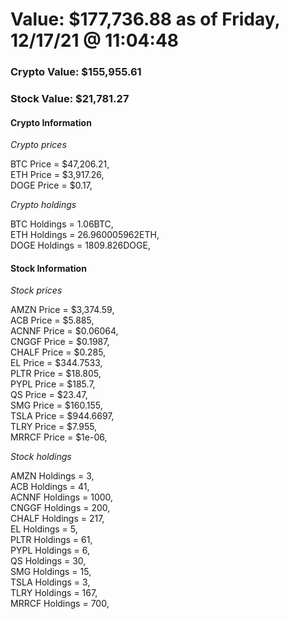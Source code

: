 # Value: $177,736.88 as of Friday, 12/17/21 @ 11:04:48 

### Crypto Value: $155,955.61

### Stock Value: $21,781.27

#### Crypto Information 
*Crypto prices* 

BTC Price = $47,206.21,  
ETH Price = $3,917.26,  
DOGE Price = $0.17,  


*Crypto holdings* 

BTC Holdings = 1.06BTC,  
ETH Holdings = 26.960005962ETH,  
DOGE Holdings = 1809.826DOGE,  


#### Stock Information 

*Stock prices* 

AMZN Price = $3,374.59,  
ACB Price = $5.885,  
ACNNF Price = $0.06064,  
CNGGF Price = $0.1987,  
CHALF Price = $0.285,  
EL Price = $344.7533,  
PLTR Price = $18.805,  
PYPL Price = $185.7,  
QS Price = $23.47,  
SMG Price = $160.155,  
TSLA Price = $944.6697,  
TLRY Price = $7.955,  
MRRCF Price = $1e-06,  


*Stock holdings* 

AMZN Holdings = 3,  
ACB Holdings = 41,  
ACNNF Holdings = 1000,  
CNGGF Holdings = 200,  
CHALF Holdings = 217,  
EL Holdings = 5,  
PLTR Holdings = 61,  
PYPL Holdings = 6,  
QS Holdings = 30,  
SMG Holdings = 15,  
TSLA Holdings = 3,  
TLRY Holdings = 167,  
MRRCF Holdings = 700,  


